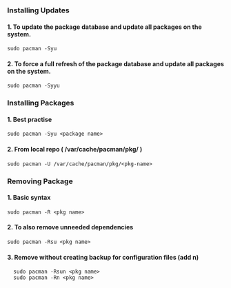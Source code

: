 ### Installing Updates

#### 1. To update the package database and update all packages on the system.

```sudo pacman -Syu```
    
#### 2. To force a full refresh of the package database and update all packages on the system.

```sudo pacman -Syyu```

### Installing Packages

#### 1. Best practise
    
```sudo pacman -Syu <package name>```

#### 2. From local repo ( /var/cache/pacman/pkg/<pkg name> )

```sudo pacman -U /var/cache/pacman/pkg/<pkg-name>```

### Removing Package

#### 1. Basic syntax

```sudo pacman -R <pkg name>```
    
#### 2. To also remove unneeded dependencies

```sudo pacman -Rsu <pkg name>```

#### 3. Remove without creating backup for configuration files (add n)

```
  sudo pacman -Rsun <pkg name>
  sudo pacman -Rn <pkg name>
```
